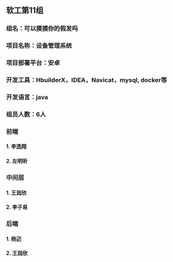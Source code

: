 ## 软工第11组

### 组名：可以摸摸你的假发吗

### 项目名称：设备管理系统

### 项目部署平台：安卓

### 开发工具：HbuilderX，IDEA，Navicat，mysql, docker等

### 开发语言：java

### 组员人数：6人



### 前端

#### 1. 李逸翔

#### 2. 左明昕

### 中间层

#### 1. 王润欣

#### 2. 李子易

### 后端

#### 1. 杨迈

#### 2. 王润欣



